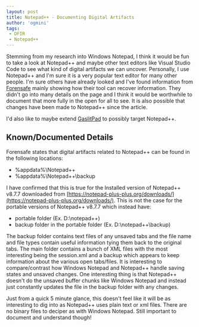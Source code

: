 ```yaml
---
layout: post
title: Notepad++ - Documenting Digital Artifacts    
author: 'ogmini'
tags:
 - DFIR
 - Notepad++
---
```


Stemming from my research into Windows Notepad, I think it would be fun to take a look at Notepad++ and maybe other text editors like Visual Studio Code to see what kind of digital artifacts we can uncover. Personally, I use Notepad++ and I'm sure it is a very popular text editor for many other people. I'm sure others have already looked and I've found information from [Forensafe](https://forensafe.com/blogs/windows_notepad++.html) mainly showing how their tool can recover information. They didn't go into many details on the page and I think it would be worthwhile to document that more fully in the open for all to see. It is also possible that changes have been made to Notepad++ since the article.

I'd also like to maybe extend [GaslitPad](https://ogmini.github.io/2025/02/07/GaslitPad-Release.html) to possibly target Notepad++.

## Known/Documented Details

Forensafe states that digital artifacts related to Notepad++ can be found in the following locations:

- %appdata%\Notepad++
- %appdata%\Notepad++\backup

I have confirmed that this is true for the Installed version of Notepad++ v8.7.7 downloaded from [https://notepad-plus-plus.org/downloads/](https://notepad-plus-plus.org/downloads/). This is not the case for the portable versions of Notepad++ v8.7.7 which instead have:

- portable folder (Ex. D:\notepad++)
- backup folder in the portable folder (Ex. D:\notepad++\backup)

 The backup folder contains text files of any unsaved tabs and the file name and file types contain useful information tying them back to the original tabs. The main folder contains a bunch of XML files with the most interesting being the session.xml and a backup which appears to keep information about the various open tabs/files. It is interesting to compare/contrast how Windows Notepad and Notepad++ handle saving states and unsaved changes. One interesting thing is that Notepad++ doesn't do the unsaved buffer chunks like Windows Notepad and instead just constantly updates the file in the backup folder with any changes.

Just from a quick 5 minute glance, this doesn't feel like it will be as interesting to dig into as Notepad++ uses plain text or xml files. There are no binary files to deciper as with Windows Notepad. Still important to document and understand though!
